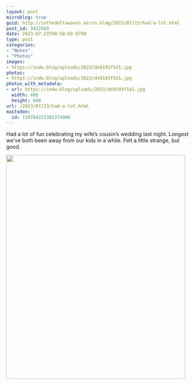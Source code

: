 ```yaml
---
layout: post
microblog: true
guid: http://inthedeltawaves.micro.blog/2023/07/23/had-a-lot.html
post_id: 3422569
date: 2023-07-23T08:58:02-0700
type: post
categories:
- "Notes"
- "Photos"
images:
- https://indw.blog/uploads/2023/de9193f5d1.jpg
photos:
- https://indw.blog/uploads/2023/de9193f5d1.jpg
photos_with_metadata:
- url: https://indw.blog/uploads/2023/de9193f5d1.jpg
  width: 480
  height: 600
url: /2023/07/23/had-a-lot.html
mastodon:
  id: 110764221382374906
---
```

Had a lot of fun celebrating my wife’s cousin’s wedding last night. Longest we’ve both been away from our kids in a while. Felt a little strange, but good. 

<img src="uploads/2023/de9193f5d1.jpg" width="480" height="600" alt="">
